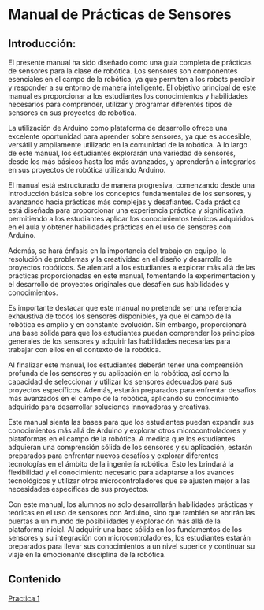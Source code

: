 # Manual de Prácticas de Sensores

## Introducción:

El presente manual ha sido diseñado como una guía completa de prácticas de sensores para la clase de robótica. Los sensores son componentes esenciales en el campo de la robótica, ya que permiten a los robots percibir y responder a su entorno de manera inteligente. El objetivo principal de este manual es proporcionar a los estudiantes los conocimientos y habilidades necesarios para comprender, utilizar y programar diferentes tipos de sensores en sus proyectos de robótica.

La utilización de Arduino como plataforma de desarrollo ofrece una excelente oportunidad para aprender sobre sensores, ya que es accesible, versátil y ampliamente utilizado en la comunidad de la robótica. A lo largo de este manual, los estudiantes explorarán una variedad de sensores, desde los más básicos hasta los más avanzados, y aprenderán a integrarlos en sus proyectos de robótica utilizando Arduino.

El manual está estructurado de manera progresiva, comenzando desde una introducción básica sobre los conceptos fundamentales de los sensores, y avanzando hacia prácticas más complejas y desafiantes. Cada práctica está diseñada para proporcionar una experiencia práctica y significativa, permitiendo a los estudiantes aplicar los conocimientos teóricos adquiridos en el aula y obtener habilidades prácticas en el uso de sensores con Arduino.

Además, se hará énfasis en la importancia del trabajo en equipo, la resolución de problemas y la creatividad en el diseño y desarrollo de proyectos robóticos. Se alentará a los estudiantes a explorar más allá de las prácticas proporcionadas en este manual, fomentando la experimentación y el desarrollo de proyectos originales que desafíen sus habilidades y conocimientos.

Es importante destacar que este manual no pretende ser una referencia exhaustiva de todos los sensores disponibles, ya que el campo de la robótica es amplio y en constante evolución. Sin embargo, proporcionará una base sólida para que los estudiantes puedan comprender los principios generales de los sensores y adquirir las habilidades necesarias para trabajar con ellos en el contexto de la robótica.

Al finalizar este manual, los estudiantes deberán tener una comprensión profunda de los sensores y su aplicación en la robótica, así como la capacidad de seleccionar y utilizar los sensores adecuados para sus proyectos específicos. Además, estarán preparados para enfrentar desafíos más avanzados en el campo de la robótica, aplicando su conocimiento adquirido para desarrollar soluciones innovadoras y creativas.

Este manual sienta las bases para que los estudiantes puedan expandir sus conocimientos más allá de Arduino y explorar otros microcontroladores y plataformas en el campo de la robótica. A medida que los estudiantes adquieran una comprensión sólida de los sensores y su aplicación, estarán preparados para enfrentar nuevos desafíos y explorar diferentes tecnologías en el ámbito de la ingeniería robótica. Esto les brindará la flexibilidad y el conocimiento necesario para adaptarse a los avances tecnológicos y utilizar otros microcontroladores que se ajusten mejor a las necesidades específicas de sus proyectos.

Con este manual, los alumnos no solo desarrollarán habilidades prácticas y teóricas en el uso de sensores con Arduino, sino que también se abrirán las puertas a un mundo de posibilidades y exploración más allá de la plataforma inicial. Al adquirir una base sólida en los fundamentos de los sensores y su integración con microcontroladores, los estudiantes estarán preparados para llevar sus conocimientos a un nivel superior y continuar su viaje en la emocionante disciplina de la robótica.


## Contenido


[Practica 1](ParpadeoLED.md)
